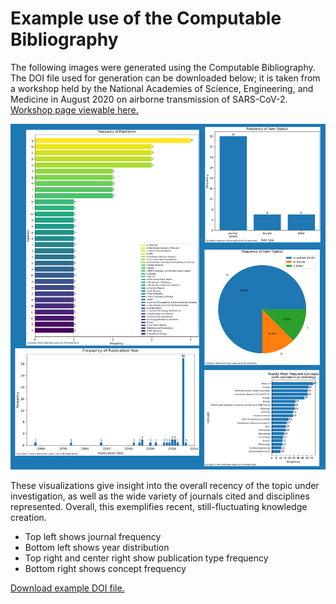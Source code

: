 # Example use of the Computable Bibliography

The following images were generated using the Computable Bibliography. 
The DOI file used for generation can be downloaded below; it is taken from a workshop
held by the National Academies of Science, Engineering, and Medicine in August 2020 on airborne
transmission of SARS-CoV-2. [Workshop page viewable here.](https://www.nationalacademies.org/our-work/airborne-transmission-of-sars-cov-2-a-virtual-workshop#sectionPublications)

![Multiple graphs showing Computable Bibliography outputs](static/COVID_computable_bibliography.png "Example Computable Bibliography output")

These visualizations give insight into the overall recency of the topic under investigation, as well as the wide variety of
journals cited and disciplines represented. Overall, this exemplifies recent, still-fluctuating knowledge creation.

- Top left shows journal frequency
- Bottom left shows year distribution
- Top right and center right show publication type frequency
- Bottom right shows concept frequency

<a id="raw-url" href="">Download example DOI file.</a>
